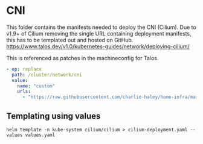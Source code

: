 # CNI

This folder contains the manifests needed to deploy the CNI (Cilium). Due to v1.9+ of Cilium removing the single URL containing deployment manifests, this has to be templated out and hosted on GitHub. https://www.talos.dev/v1.0/kubernetes-guides/network/deploying-cilium/

This is referenced as patches in the machineconfig for Talos.

```yaml
- op: replace
  path: /cluster/network/cni
  value:
    name: "custom"
    urls:
      - "https://raw.githubusercontent.com/charlie-haley/home-infra/main/integrations/sidero/custom/cni/cilium-deployment.yaml
```

## Templating using values
```
helm template -n kube-system cilium/cilium > cilium-deployment.yaml --values values.yaml
```
